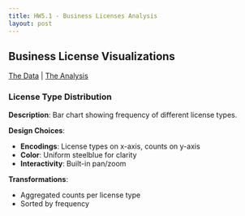 ```yaml
---
title: HW5.1 - Business Licenses Analysis
layout: post
---
```


## Business License Visualizations

[The Data](https://github.com/UIUC-iSchool-DataViz/is445_data/raw/main/licenses_fall2022.csv) | 
[The Analysis](https://github.com/yourusername/your-repo/blob/main/hw5.1_analysis.ipynb)

### License Type Distribution
<div id="types"></div>

**Description**: Bar chart showing frequency of different license types.

**Design Choices**:
- **Encodings**: License types on x-axis, counts on y-axis
- **Color**: Uniform steelblue for clarity
- **Interactivity**: Built-in pan/zoom

**Transformations**:
- Aggregated counts per license type
- Sorted by frequency

<script src="https://cdn.jsdelivr.net/npm/vega@5"></script>
<script src="https://cdn.jsdelivr.net/npm/vega-lite@5"></script>
<script src="https://cdn.jsdelivr.net/npm/vega-embed@6"></script>

<script>
vegaEmbed('#types', 'license_types.json')
  .catch(error => console.error(error));
</script>